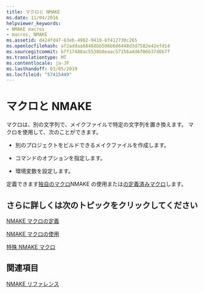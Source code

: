 ```yaml
---
title: マクロと NMAKE
ms.date: 11/04/2016
helpviewer_keywords:
- NMAKE macros
- macros, NMAKE
ms.assetid: d424fd47-63eb-4982-9410-6f412730c265
ms.openlocfilehash: af2addaa68468bb506b6d6448d3d7582e42efd14
ms.sourcegitcommit: bff17488ac5538b8eaac57156a4d6f06b37d6b7f
ms.translationtype: MT
ms.contentlocale: ja-JP
ms.lasthandoff: 03/05/2019
ms.locfileid: "57415449"
---
```

# <a name="macros-and-nmake"></a>マクロと NMAKE

マクロは、別の文字列で、メイクファイルで特定の文字列を置き換えます。 マクロを使用して、次のことができます。

- 別のプロジェクトをビルドできるメイクファイルを作成します。

- コマンドのオプションを指定します。

- 環境変数を設定します。

定義できます[独自のマクロ](../build/defining-an-nmake-macro.md)NMAKE の使用または[の定義済みマクロ](../build/special-nmake-macros.md)します。

## <a name="what-do-you-want-to-know-more-about"></a>さらに詳しくは次のトピックをクリックしてください

[NMAKE マクロの定義](../build/defining-an-nmake-macro.md)

[NMAKE マクロの使用](../build/using-an-nmake-macro.md)

[特殊 NMAKE マクロ](../build/special-nmake-macros.md)

## <a name="see-also"></a>関連項目

[NMAKE リファレンス](../build/nmake-reference.md)
